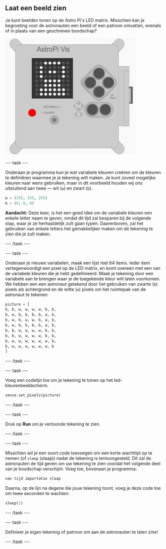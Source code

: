 ## Laat een beeld zien

Je kunt beelden tonen op de Astro Pi's LED matrix. Misschien kan je begroeting voor de astronauten een beeld of een patroon omvatten, evenals of in plaats van een geschreven boodschap?

![Astronaut](images/astronaut-pic.png)

--- task ---

Onderaan je programma kun je wat variabele kleuren creëren om de kleuren te definiëren waarmee je je tekening wilt maken. Je kunt zoveel mogelijke kleuren naar wens gebruiken, maar in dit voorbeeld houden wij ons uitsluitend aan twee — wit (`w`) en zwart (`b`).

```python
w = (255, 255, 255)
b = (0, 0, 0)
```

**Aandacht:** Deze keer, is het een goed idee om de variabele kleuren een enkele letter naam te geven, omdat dit tijd zal besparen bij de volgende stap, waar je ze herhaaldelijk zult gaan typen. Daarenboven, zal het gebruiken van enkele letters het gemakkelijker maken om de tekening te zien die je zult maken.

--- /task ---

--- task ---

Onderaan je nieuwe variabelen, maak een lijst met 64 items. Ieder item vertegenwoordigt een pixel op de LED matrix, en komt overeen met een van de variabele kleuren die je hebt gedefinieerd. Maak je tekening door een variabele aan te brengen waar je de toegekende kleur wilt laten voorkomen. We hebben een een astronaut getekend door het gebruiken van zwarte (`b`) pixels als achtergrond en de witte (`w`) pixels om het ruimtepak van de astronaut te tekenen:

```python
picture = [
b, b, w, w, w, w, b, b,
b, w, b, b, b, b, w, b,
b, w, b, w, w, b, w, b,
b, w, b, b, b, b, w, b,
b, b, w, w, w, w, b, b,
b, b, w, w, w, w, b, b,
b, w, w, w, w, w, w, b,
b, w, w, w, w, w, w, b
]
```

--- /task ---

--- task ---

Voeg een codelijn toe om je tekening te tonen op het led-kleurenbeeldscherm.

```python
sense.set_pixels(picture)
```

--- /task ---

--- task ---

Druk op **Run** om je vertoonde tekening te zien.

--- /task ---

--- task ---

Misschien wil je een soort code toevoegen om een korte wachttijd op te nemen (of `sleep` (slaap)) nadat de tekening is tentoongesteld. Dit zal de astronauten de tijd geven om uw tekening te zien voordat het volgende deel van je boodschap verschijnt. Voeg toe, bovenaan je programma:

```python
van tijd importatie slaap
```

Daarna, op de lijn na degene die jouw tekening toont, voeg je deze code toe om twee seconden te wachten:

```python
sleep(2)
```

--- /task ---

--- task ---

Definieer je eigen tekening of patroon om aan de astronauten te laten zine!

--- /task ---